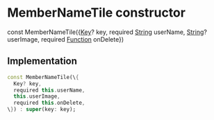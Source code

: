 


# MemberNameTile constructor






const
MemberNameTile(\{[Key](https://api.flutter.dev/flutter/foundation/Key-class.html)? key, required [String](https://api.flutter.dev/flutter/dart-core/String-class.html) userName, [String](https://api.flutter.dev/flutter/dart-core/String-class.html)? userImage, required [Function](https://api.flutter.dev/flutter/dart-core/Function-class.html) onDelete\})





## Implementation

```dart
const MemberNameTile(\{
  Key? key,
  required this.userName,
  this.userImage,
  required this.onDelete,
\}) : super(key: key);
```







